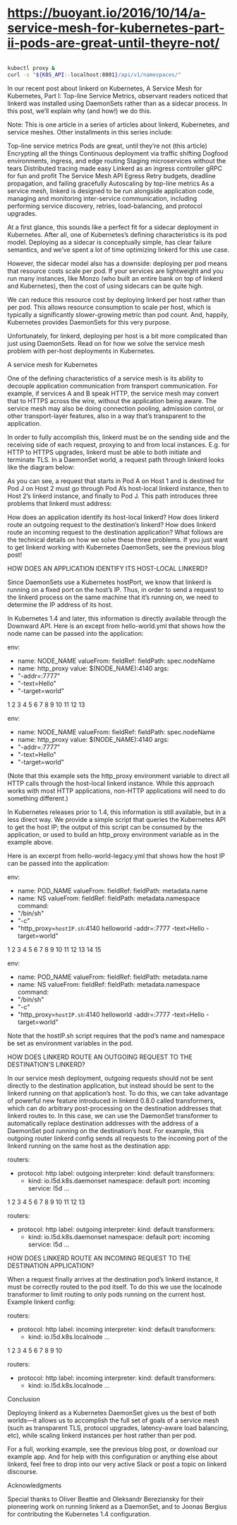 

# https://buoyant.io/2016/10/14/a-service-mesh-for-kubernetes-part-ii-pods-are-great-until-theyre-not/



```sh

kubectl proxy &
curl -s "${K8S_API:-localhost:8001}/api/v1/namespaces/"
```

In our recent post about linkerd on Kubernetes, A Service Mesh for Kubernetes, Part I: Top-line Service Metrics, observant readers noticed that linkerd was installed using DaemonSets rather than as a sidecar process. In this post, we’ll explain why (and how!) we do this.

Note: This is one article in a series of articles about linkerd, Kubernetes, and service meshes. Other installments in this series include:

Top-line service metrics
Pods are great, until they’re not (this article)
Encrypting all the things
Continuous deployment via traffic shifting
Dogfood environments, ingress, and edge routing
Staging microservices without the tears
Distributed tracing made easy
Linkerd as an ingress controller
gRPC for fun and profit
The Service Mesh API
Egress
Retry budgets, deadline propagation, and failing gracefully
Autoscaling by top-line metrics
As a service mesh, linkerd is designed to be run alongside application code, managing and monitoring inter-service communication, including performing service discovery, retries, load-balancing, and protocol upgrades.

At a first glance, this sounds like a perfect fit for a sidecar deployment in Kubernetes. After all, one of Kubernetes’s defining characteristics is its pod model. Deploying as a sidecar is conceptually simple, has clear failure semantics, and we’ve spent a lot of time optimizing linkerd for this use case.

However, the sidecar model also has a downside: deploying per pod means that resource costs scale per pod. If your services are lightweight and you run many instances, like Monzo (who built an entire bank on top of linkerd and Kubernetes), then the cost of using sidecars can be quite high.

We can reduce this resource cost by deploying linkerd per host rather than per pod. This allows resource consumption to scale per host, which is typically a significantly slower-growing metric than pod count. And, happily, Kubernetes provides DaemonSets for this very purpose.

Unfortunately, for linkerd, deploying per host is a bit more complicated than just using DaemonSets. Read on for how we solve the service mesh problem with per-host deployments in Kubernetes.

A service mesh for Kubernetes

One of the defining characteristics of a service mesh is its ability to decouple application communication from transport communication. For example, if services A and B speak HTTP, the service mesh may convert that to HTTPS across the wire, without the application being aware. The service mesh may also be doing connection pooling, admission control, or other transport-layer features, also in a way that’s transparent to the application.

In order to fully accomplish this, linkerd must be on the sending side and the receiving side of each request, proxying to and from local instances. E.g. for HTTP to HTTPS upgrades, linkerd must be able to both initiate and terminate TLS. In a DaemonSet world, a request path through linkerd looks like the diagram below:



As you can see, a request that starts in Pod A on Host 1 and is destined for Pod J on Host 2 must go through Pod A’s host-local linkerd instance, then to Host 2’s linkerd instance, and finally to Pod J. This path introduces three problems that linkerd must address:

How does an application identify its host-local linkerd?
How does linkerd route an outgoing request to the destination’s linkerd?
How does linkerd route an incoming request to the destination application?
What follows are the technical details on how we solve these three problems. If you just want to get linkerd working with Kubernetes DaemonSets, see the previous blog post!

HOW DOES AN APPLICATION IDENTIFY ITS HOST-LOCAL LINKERD?

Since DaemonSets use a Kubernetes hostPort, we know that linkerd is running on a fixed port on the host’s IP. Thus, in order to send a request to the linkerd process on the same machine that it’s running on, we need to determine the IP address of its host.

In Kubernetes 1.4 and later, this information is directly available through the Downward API. Here is an except from hello-world.yml that shows how the node name can be passed into the application:



env:
- name: NODE_NAME
  valueFrom:
    fieldRef:
      fieldPath: spec.nodeName
- name: http_proxy
  value: $(NODE_NAME):4140
args:
- "-addr=:7777"
- "-text=Hello"
- "-target=world"

1
2
3
4
5
6
7
8
9
10
11
12
13
 
env:
- name: NODE_NAME
  valueFrom:
    fieldRef:
      fieldPath: spec.nodeName
- name: http_proxy
  value: $(NODE_NAME):4140
args:
- "-addr=:7777"
- "-text=Hello"
- "-target=world"
 
(Note that this example sets the http_proxy environment variable to direct all HTTP calls through the host-local linkerd instance. While this approach works with most HTTP applications, non-HTTP applications will need to do something different.)

In Kubernetes releases prior to 1.4, this information is still available, but in a less direct way. We provide a simple script that queries the Kubernetes API to get the host IP; the output of this script can be consumed by the application, or used to build an http_proxy environment variable as in the example above.

Here is an excerpt from hello-world-legacy.yml that shows how the host IP can be passed into the application:



env:
- name: POD_NAME
  valueFrom:
    fieldRef:
      fieldPath: metadata.name
- name: NS
  valueFrom:
    fieldRef:
      fieldPath: metadata.namespace
command:
- "/bin/sh"
- "-c"
- "http_proxy=`hostIP.sh`:4140 helloworld -addr=:7777 -text=Hello -target=world"

1
2
3
4
5
6
7
8
9
10
11
12
13
14
15
 
env:
- name: POD_NAME
  valueFrom:
    fieldRef:
      fieldPath: metadata.name
- name: NS
  valueFrom:
    fieldRef:
      fieldPath: metadata.namespace
command:
- "/bin/sh"
- "-c"
- "http_proxy=`hostIP.sh`:4140 helloworld -addr=:7777 -text=Hello -target=world"
 
Note that the hostIP.sh script requires that the pod’s name and namespace be set as environment variables in the pod.

HOW DOES LINKERD ROUTE AN OUTGOING REQUEST TO THE DESTINATION’S LINKERD?

In our service mesh deployment, outgoing requests should not be sent directly to the destination application, but instead should be sent to the linkerd running on that application’s host. To do this, we can take advantage of powerful new feature introduced in linkerd 0.8.0 called transformers, which can do arbitrary post-processing on the destination addresses that linkerd routes to. In this case, we can use the DaemonSet transformer to automatically replace destination addresses with the address of a DaemonSet pod running on the destination’s host. For example, this outgoing router linkerd config sends all requests to the incoming port of the linkerd running on the same host as the destination app:



routers:
- protocol: http
  label: outgoing
  interpreter:
    kind: default
    transformers:
    - kind: io.l5d.k8s.daemonset
      namespace: default
      port: incoming
      service: l5d
  ...

1
2
3
4
5
6
7
8
9
10
11
12
13
 
routers:
- protocol: http
  label: outgoing
  interpreter:
    kind: default
    transformers:
    - kind: io.l5d.k8s.daemonset
      namespace: default
      port: incoming
      service: l5d
  ...
 
HOW DOES LINKERD ROUTE AN INCOMING REQUEST TO THE DESTINATION APPLICATION?

When a request finally arrives at the destination pod’s linkerd instance, it must be correctly routed to the pod itself. To do this we use the localnode transformer to limit routing to only pods running on the current host. Example linkerd config:



routers:
- protocol: http
  label: incoming
  interpreter:
    kind: default
    transformers:
    - kind: io.l5d.k8s.localnode
  ...

1
2
3
4
5
6
7
8
9
10
 
routers:
- protocol: http
  label: incoming
  interpreter:
    kind: default
    transformers:
    - kind: io.l5d.k8s.localnode
  ...
 
Conclusion

Deploying linkerd as a Kubernetes DaemonSet gives us the best of both worlds—it allows us to accomplish the full set of goals of a service mesh (such as transparent TLS, protocol upgrades, latency-aware load balancing, etc), while scaling linkerd instances per host rather than per pod.

For a full, working example, see the previous blog post, or download our example app. And for help with this configuration or anything else about linkerd, feel free to drop into our very active Slack or post a topic on linkerd discourse.

Acknowledgments

Special thanks to Oliver Beattie and Oleksandr Bereziansky for their pioneering work on running linkerd as a DaemonSet, and to Joonas Bergius for contributing the Kubernetes 1.4 configuration.

